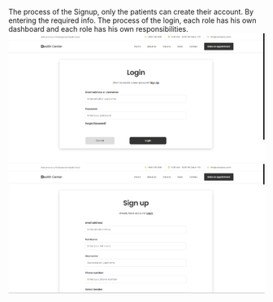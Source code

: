 The process of the Signup, only the patients can create their account. By entering the required info.
The process of the login, each role has his own dashboard and each role has his own responsibilities.
![Website Preview](login.png)
![Website Preview](signup.png)
